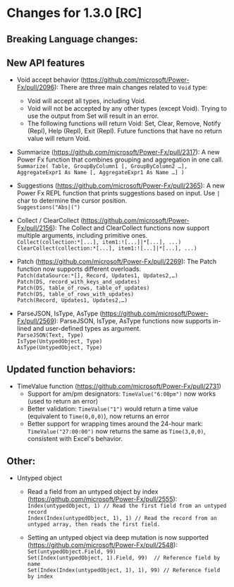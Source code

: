 # Changes for 1.3.0 [RC]

## Breaking Language changes:


## New API features
  - Void accept behavior (https://github.com/microsoft/Power-Fx/pull/2096): There are three main changes related to `Void` type:
    - Void will accept all types, including Void.
    - Void will not be accepted by any other types (except Void). Trying to use the output from Set will result in an error.
    - The following functions will return Void: Set, Clear, Remove, Notify (Repl), Help (Repl), Exit (Repl). Future functions that have no return value will return Void. 
  - Summarize (https://github.com/microsoft/Power-Fx/pull/2317): A new Power Fx function that combines grouping and aggregation in one call.\
`Summarize( Table, GroupByColumn1 [, GroupByColumn2 …], AggregateExpr1 As Name [, AggregateExpr1 As Name …] )`

  - Suggestions (https://github.com/microsoft/Power-Fx/pull/2365): A new Power Fx REPL function that prints suggestions based on input. Use `|` char to determine the cursor position.\
`Suggestions("Abs|(")`

  - Collect / ClearCollect (https://github.com/microsoft/Power-Fx/pull/2156): The Collect and ClearCollect functions now support multiple arguments, including primitive ones.\
`Collect(collection:*[...], item1:![...]|*[...], ...)`
`ClearCollect(collection:*[...], item1:![...]|*[...], ...)`

  - Patch (https://github.com/microsoft/Power-Fx/pull/2269): The Patch function now supports different overloads.\
`Patch(dataSource:*[], Record, Updates1, Updates2,…)`\
`Patch(DS, record_with_keys_and_updates)`\
`Patch(DS, table_of_rows, table_of_updates)`\
`Patch(DS, table_of_rows_with_updates)`\
`Patch(Record, Updates1, Updates2,…)`

  - ParseJSON, IsType, AsType (https://github.com/microsoft/Power-Fx/pull/2569): ParseJSON, IsType, AsType functions now supports in-lined and user-defined types as argument.\
  `ParseJSON(Text, Type)`\
  `IsType(UntypedObject, Type)`\
  `AsType(UntypedObject, Type)` 

## Updated function behaviors:
  - TimeValue function (https://github.com/microsoft/Power-Fx/pull/2731)
    - Support for am/pm designators: `TimeValue("6:00pm")` now works (used to return an error)
    - Better validation: `TimeValue("1")` would return a time value (equivalent to `Time(0,0,0)`), now returns an error
    - Better support for wrapping times around the 24-hour mark: `TimeValue("27:00:00")` now returns the same as `Time(3,0,0)`, consistent with Excel's behavior.

## Other:  
  - Untyped object
    - Read a field from an untyped object by index (https://github.com/microsoft/Power-Fx/pull/2555):  
      `Index(untypedObject, 1) // Read the first field from an untyped record`  
      `Index(Index(untypedObject, 1), 1) // Read the record from an untyped array, then reads the first field.`
      
    - Setting an untyped object via deep mutation is now supported (https://github.com/microsoft/Power-Fx/pull/2548):  
      `Set(untypedObject.Field, 99)`      
      `Set(Index(untypedObject, 1).Field, 99)  // Reference field by name`  
      `Set(Index(Index(untypedObject, 1), 1), 99) // Reference field by index`
